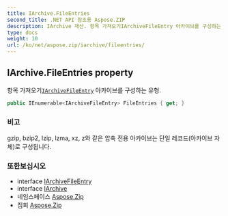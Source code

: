```yaml
---
title: IArchive.FileEntries
second_title: .NET API 참조용 Aspose.ZIP
description: IArchive 재산. 항목 가져오기IArchiveFileEntry 아카이브를 구성하는 유형.
type: docs
weight: 10
url: /ko/net/aspose.zip/iarchive/fileentries/
---
```

## IArchive.FileEntries property

항목 가져오기[`IArchiveFileEntry`](../../iarchivefileentry/) 아카이브를 구성하는 유형.

```csharp
public IEnumerable<IArchiveFileEntry> FileEntries { get; }
```

### 비고

gzip, bzip2, lzip, lzma, xz, z와 같은 압축 전용 아카이브는 단일 레코드(아카이브 자체)로 구성됩니다.

### 또한보십시오

* interface [IArchiveFileEntry](../../iarchivefileentry/)
* interface [IArchive](../)
* 네임스페이스 [Aspose.Zip](../../iarchive/)
* 집회 [Aspose.Zip](../../../)


